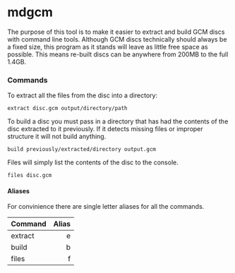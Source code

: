 mdgcm
===

The purpose of this tool is to make it easier to extract and build GCM discs with command line tools. Although GCM discs technically should always be a fixed size, this program as it stands will leave as little free space as possible. This means re-built discs can be anywhere from 200MB to the full 1.4GB.

### Commands

To extract all the files from the disc into a directory:

    extract disc.gcm output/directory/path

To build a disc you must pass in a directory that has had the contents of the disc extracted to it previously. If it detects missing files or improper structure it will not build anything.
    
    build previously/extracted/directory output.gcm
    
Files will simply list the contents of the disc to the console.

    files disc.gcm

#### Aliases

For convinience there are single letter aliases for all the commands.

|Command|Alias|
|-------|----:|
|extract|   e |
|build  |   b |
|files  |   f |
